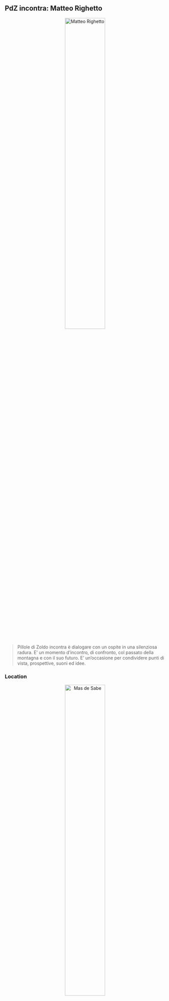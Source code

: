 ## PdZ incontra: Matteo Righetto

<p align="center">
    <img width="50%" src="../IMG_0169.webp" alt="Matteo Righetto"/>
</p>

>Pillole di Zoldo incontra è dialogare con un ospite in una silenziosa radura. E’ un momento d’incontro, di confronto, col passato della montagna e con il suo futuro. E’ un’occasione per condividere punti di vista, prospettive, suoni ed idee.


### Location

<p align="center">
    <img width="50%" src="../IMG_4030.webp" alt="Mas de Sabe"/>
</p>

La Val di Zoldo è rimasta fuori dal greto del torrente del turismo di massa. Questo ne ha preservato quasi intatto il legame con la tradizione. È un mugo solitario tra le rocce di un ghiaione, il gorgoglìo di un ruscello nel cuore del bosco.
Il vento della modernità qui non ha levigato la spigolosa affumicata scorza dei tabià, le fontane centenarie in stretti vicoli di pietra. È un laboratorio di raccolta di dettagli, scenario di storie sbiadite ma mai realmente morte.
Spesso si tende a guardare al futuro con timore ed incertezza. Eppure gli alberi che si slanciano più in alto sono anche quelli con le radici avvinghiate più a fondo al suolo. Il Mas de Sabe respira ricordi, ha un battito vitale tutto suo, e sembra l’orologio attorno al quale ruotano come pianeti gli elementi naturali che lo circondano.
Un edificio testimone del passato che sta per imbarcarsi in un nuovo viaggio, ancora una volta precursore dell’avanzare del tempo, quasi sentisse la responsabilità di guidare la Valle verso nuovi orizzonti.


### Temi

Quale futuro aspetta la montagna? Rispondere a questo quesito è molto difficile, e il farlo presuppone dialogo, fantasia, sogni e paure. 
L’obiettivo di Pillole di Zoldo incontra è quello di entrare a fondo nell’intimità della montagna, nel rapporto silenzioso che ognuno instaura con lei. Di capire il valore dei ricordi, dei luoghi abbandonati, di tutti quegli importantissimi dettagli insignificanti che rendono un posto unico. Delineare il valore del recupero, della cultura e delle tradizioni. Della lentezza in un mondo che corre veloce.
Altri valori invece sono un punto fermo ed indiscusso, come l’ecosostenibilità. L’intero evento sarà il più possibile ecosostenibile: non si raggiungerà Costa (il punto di partenza della passeggiata) in auto, ma con una navetta o a piedi. Ci si sdraierà nel prato, e se si dovessero produrre rifiuti saranno presenti contenitori per la raccolta differenziata.


### L’ospite

Il protagonista del dialogo, con cui esploreremo i temi dei suoi libri profondamente legati alla montagna e proveremo ad immaginare un futuro per essa, è Matteo Righetto. 

Matteo Righetto ha esordito con Savana Padana (TEA, 2012), seguito dai romanzi La pelle dell’orso (Guanda, 2013), da cui è stato tratto un film con Marco Paolini, Apri gli occhi (TEA, 2016, vincitore del Premio della Montagna Cortina d’Ampezzo), Dove porta la neve (TEA, 2017) e I prati dopo di noi (Feltrinelli, 2020).
Per Mondadori ha scritto la trilogia Senza Patria – che comprende i romanzi L’anima della frontiera (2017), L’ultima patria (2018), La terra promessa (2019) – e, insieme a Mauro Corona, Il passo del vento (2019).
La sua trilogia è diventata un caso letterario internazionale con traduzioni in molti Paesi, tra cui Stati Uniti, Gran Bretagna, Canada, Australia, Germania, Olanda.
Per il Teatro Stabile del Veneto ha scritto Da qui alla Luna, portato in scena da Andrea Pennacchi e L'anno dei sette inverni, finalista in diversi festival cinematografici internazionali dedicati alla montagna.
Nel 2019 ha ricevuto il Premio Internazionale Dolomiti UNESCO.

<p align="center">
    <img width="50%" src="../videorighetto.webp" onclick="www.youtube.com/watch?v=kWWyrJryFl8&t=18s" alt="Video"/>
</p>




